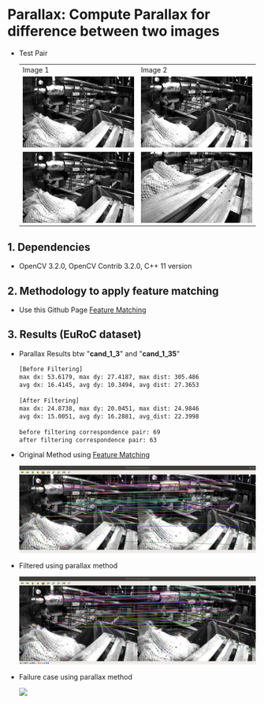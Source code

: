 # Parallax: Compute Parallax for difference between two images

- Test Pair
  <table>
    <tr>
       <td> Image 1 </td>
       <td> Image 2 </td>
    </tr> 
    <tr>
       <td><img src="./img/cand_1_3.png"/> </td>
       <td><img src="./img/cand_1_35.png"/> </td>
    </tr>
    <tr>
       <td><img src="./img/cand_1_3.png"/> </td>
       <td><img src="./img/cand_1_9.png"/> </td>
    </tr>
  </table>

## 1. Dependencies
   - OpenCV 3.2.0, OpenCV Contrib 3.2.0, C++ 11 version 

## 2. Methodology to apply feature matching
  - Use this Github Page [Feature Matching](https://github.com/SungJaeShin/Feature_matching)

## 3. Results (EuRoC dataset)
  - Parallax Results btw "**cand_1_3**" and "**cand_1_35**"
      ```
      [Before Filtering]
      max dx: 53.6179, max dy: 27.4187, max dist: 305.486
      avg dx: 16.4145, avg dy: 10.3494, avg dist: 27.3653
      
      [After Filtering]
      max dx: 24.8738, max dy: 20.0451, max dist: 24.9846
      avg dx: 15.0051, avg dy: 16.2881, avg_dist: 22.3998
      
      before filtering correspondence pair: 69
      after filtering correspondence pair: 63
      ```

  - Original Method using [Feature Matching](https://github.com/SungJaeShin/Feature_matching)
    
    <img src="./before_filter.png"/>
  
  - Filtered using parallax method
    
    <img src="./after_filter.png"/>

  - Failure case using parallax method

    <img src="./failure.png"/>
